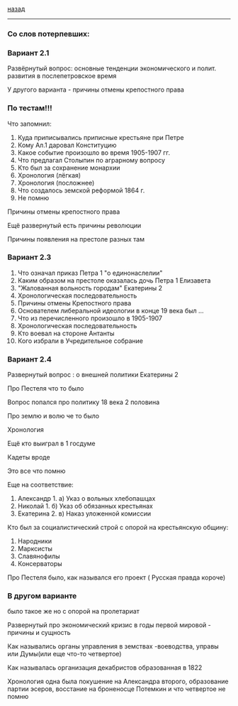 [назад](hist.md)
***
### Со слов потерпевших:

### Вариант 2.1

Развёрнутый вопрос: основные тенденции экономического и полит. развития в послепетровское время

У другого варианта - причины отмены крепостного права

### По тестам!!!

Что запомнил:
1. Куда приписывались приписные крестьяне при Петре
2. Кому Ал.1 даровал Конституцию
3. Какое событие произошло во время 1905-1907 гг.
4. Что предлагал Столыпин по аграрному вопросу
5. Кто был за сохранение монархии
6. Хронология (лёгкая)
7. Хронология (посложнее)
8. Что создалось земской реформой 1864 г.
9. Не помню

Причины отмены крепостного права

Ещё развернутый есть причины революции

Причины появления на престоле разных там

### Вариант 2.3

1. Что означал приказ Петра 1 "о единонаслелии"
2. Каким образом на престоле оказалась дочь Петра 1 Елизавета
3. "Жалованная вольность городам" Екатерины 2
4. Хронологическая последовательность
5. Причины отмены Крепостного права
6. Основателем либеральной идеологии в конце 19 века был ...
7. Что из перечисленного произошло в 1905-1907
8. Хронологическая последовательность
9. Кто воевал на стороне Антанты
10. Кого избрали в Учредительное собрание

### Вариант 2.4 

Развернутый вопрос : о внешней политики Екатерины 2

Про Пестеля что то было

Вопрос попался про политику 18 века 2 половина

Про землю и волю че то было

Хронология

Ещё кто выиграл в 1 госдуме

Кадеты вроде

Это все что помню


Еще на соответствие:
1. Александр 1.  а) Указ о вольных хлебопашцах
2. Николай 1.  б) Указ об обязанных крестьянах
3. Екатерина 2.  в) Наказ уложенной комиссии

Кто был за социалистический строй с опорой на крестьянскую общину:
   1. Народники
   2. Марксисты
   3. Славянофилы
   4. Консерваторы

Про Пестеля было, как назывался его проект ( Русская правда короче)

### В другом варианте

было такое же но с опорой на пролетариат

Развернутый про экономический кризис в годы первой мировой - причины и сущность

Как назывались органы управления в земствах -воеводства, управы или Думы(или еще что-то четвертое)

Как называлась организация декабристов образованная в 1822

Хронология одна была покушение на Александра второго, образование партии эсеров, восстание на броненосце Потемкин и что четвертое не помню
